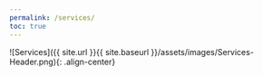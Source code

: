 ```yaml
---
permalink: /services/
toc: true
---
```


![Services]({{ site.url }}{{ site.baseurl }}/assets/images/Services-Header.png){: .align-center}
